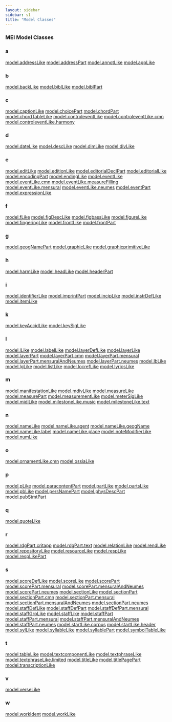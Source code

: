 ```yaml
---
layout: sidebar
sidebar: s1
title: "Model Classes"
---
```

<div>
   <h3 class="widget-title">MEI Model Classes</h3>
   <div class="textwidget">
      <div class="sortedInitials well a">
         <h3>a</h3>
         <a class="link_odd_classSpec chip a" href="/v3/model-classes/model.addressLike.html">model.addressLike</a>
         <a class="link_odd_classSpec chip a" href="/v3/model-classes/model.addressPart.html">model.addressPart</a>
         <a class="link_odd_classSpec chip a" href="/v3/model-classes/model.annotLike.html">model.annotLike</a>
         <a class="link_odd_classSpec chip a" href="/v3/model-classes/model.appLike.html">model.appLike</a>
      </div>
      <div class="sortedInitials well b">
         <h3>b</h3>
         <a class="link_odd_classSpec chip b" href="/v3/model-classes/model.backLike.html">model.backLike</a>
         <a class="link_odd_classSpec chip b" href="/v3/model-classes/model.biblLike.html">model.biblLike</a>
         <a class="link_odd_classSpec chip b" href="/v3/model-classes/model.biblPart.html">model.biblPart</a>
      </div>
      <div class="sortedInitials well c">
         <h3>c</h3>
         <a class="link_odd_classSpec chip c" href="/v3/model-classes/model.captionLike.html">model.captionLike</a>
         <a class="link_odd_classSpec chip c" href="/v3/model-classes/model.choicePart.html">model.choicePart</a>
         <a class="link_odd_classSpec chip c" href="/v3/model-classes/model.chordPart.html">model.chordPart</a>
         <a class="link_odd_classSpec chip c" href="/v3/model-classes/model.chordTableLike.html">model.chordTableLike</a>
         <a class="link_odd_classSpec chip c" href="/v3/model-classes/model.controleventLike.html">model.controleventLike</a>
         <a class="link_odd_classSpec chip c" href="/v3/model-classes/model.controleventLike.cmn.html">model.controleventLike.cmn</a>
         <a class="link_odd_classSpec chip c" href="/v3/model-classes/model.controleventLike.harmony.html">model.controleventLike.harmony</a>
      </div>
      <div class="sortedInitials well d">
         <h3>d</h3>
         <a class="link_odd_classSpec chip d" href="/v3/model-classes/model.dateLike.html">model.dateLike</a>
         <a class="link_odd_classSpec chip d" href="/v3/model-classes/model.descLike.html">model.descLike</a>
         <a class="link_odd_classSpec chip d" href="/v3/model-classes/model.dimLike.html">model.dimLike</a>
         <a class="link_odd_classSpec chip d" href="/v3/model-classes/model.divLike.html">model.divLike</a>
      </div>
      <div class="sortedInitials well e">
         <h3>e</h3>
         <a class="link_odd_classSpec chip e" href="/v3/model-classes/model.editLike.html">model.editLike</a>
         <a class="link_odd_classSpec chip e" href="/v3/model-classes/model.editionLike.html">model.editionLike</a>
         <a class="link_odd_classSpec chip e" href="/v3/model-classes/model.editorialDeclPart.html">model.editorialDeclPart</a>
         <a class="link_odd_classSpec chip e" href="/v3/model-classes/model.editorialLike.html">model.editorialLike</a>
         <a class="link_odd_classSpec chip e" href="/v3/model-classes/model.encodingPart.html">model.encodingPart</a>
         <a class="link_odd_classSpec chip e" href="/v3/model-classes/model.endingLike.html">model.endingLike</a>
         <a class="link_odd_classSpec chip e" href="/v3/model-classes/model.eventLike.html">model.eventLike</a>
         <a class="link_odd_classSpec chip e" href="/v3/model-classes/model.eventLike.cmn.html">model.eventLike.cmn</a>
         <a class="link_odd_classSpec chip e" href="/v3/model-classes/model.eventLike.measureFilling.html">model.eventLike.measureFilling</a>
         <a class="link_odd_classSpec chip e" href="/v3/model-classes/model.eventLike.mensural.html">model.eventLike.mensural</a>
         <a class="link_odd_classSpec chip e" href="/v3/model-classes/model.eventLike.neumes.html">model.eventLike.neumes</a>
         <a class="link_odd_classSpec chip e" href="/v3/model-classes/model.eventPart.html">model.eventPart</a>
         <a class="link_odd_classSpec chip e" href="/v3/model-classes/model.expressionLike.html">model.expressionLike</a>
      </div>
      <div class="sortedInitials well f">
         <h3>f</h3>
         <a class="link_odd_classSpec chip f" href="/v3/model-classes/model.fLike.html">model.fLike</a>
         <a class="link_odd_classSpec chip f" href="/v3/model-classes/model.figDescLike.html">model.figDescLike</a>
         <a class="link_odd_classSpec chip f" href="/v3/model-classes/model.figbassLike.html">model.figbassLike</a>
         <a class="link_odd_classSpec chip f" href="/v3/model-classes/model.figureLike.html">model.figureLike</a>
         <a class="link_odd_classSpec chip f" href="/v3/model-classes/model.fingeringLike.html">model.fingeringLike</a>
         <a class="link_odd_classSpec chip f" href="/v3/model-classes/model.frontLike.html">model.frontLike</a>
         <a class="link_odd_classSpec chip f" href="/v3/model-classes/model.frontPart.html">model.frontPart</a>
      </div>
      <div class="sortedInitials well g">
         <h3>g</h3>
         <a class="link_odd_classSpec chip g" href="/v3/model-classes/model.geogNamePart.html">model.geogNamePart</a>
         <a class="link_odd_classSpec chip g" href="/v3/model-classes/model.graphicLike.html">model.graphicLike</a>
         <a class="link_odd_classSpec chip g" href="/v3/model-classes/model.graphicprimitiveLike.html">model.graphicprimitiveLike</a>
      </div>
      <div class="sortedInitials well h">
         <h3>h</h3>
         <a class="link_odd_classSpec chip h" href="/v3/model-classes/model.harmLike.html">model.harmLike</a>
         <a class="link_odd_classSpec chip h" href="/v3/model-classes/model.headLike.html">model.headLike</a>
         <a class="link_odd_classSpec chip h" href="/v3/model-classes/model.headerPart.html">model.headerPart</a>
      </div>
      <div class="sortedInitials well i">
         <h3>i</h3>
         <a class="link_odd_classSpec chip i" href="/v3/model-classes/model.identifierLike.html">model.identifierLike</a>
         <a class="link_odd_classSpec chip i" href="/v3/model-classes/model.imprintPart.html">model.imprintPart</a>
         <a class="link_odd_classSpec chip i" href="/v3/model-classes/model.incipLike.html">model.incipLike</a>
         <a class="link_odd_classSpec chip i" href="/v3/model-classes/model.instrDefLike.html">model.instrDefLike</a>
         <a class="link_odd_classSpec chip i" href="/v3/model-classes/model.itemLike.html">model.itemLike</a>
      </div>
      <div class="sortedInitials well k">
         <h3>k</h3>
         <a class="link_odd_classSpec chip k" href="/v3/model-classes/model.keyAccidLike.html">model.keyAccidLike</a>
         <a class="link_odd_classSpec chip k" href="/v3/model-classes/model.keySigLike.html">model.keySigLike</a>
      </div>
      <div class="sortedInitials well l">
         <h3>l</h3>
         <a class="link_odd_classSpec chip l" href="/v3/model-classes/model.lLike.html">model.lLike</a>
         <a class="link_odd_classSpec chip l" href="/v3/model-classes/model.labelLike.html">model.labelLike</a>
         <a class="link_odd_classSpec chip l" href="/v3/model-classes/model.layerDefLike.html">model.layerDefLike</a>
         <a class="link_odd_classSpec chip l" href="/v3/model-classes/model.layerLike.html">model.layerLike</a>
         <a class="link_odd_classSpec chip l" href="/v3/model-classes/model.layerPart.html">model.layerPart</a>
         <a class="link_odd_classSpec chip l" href="/v3/model-classes/model.layerPart.cmn.html">model.layerPart.cmn</a>
         <a class="link_odd_classSpec chip l" href="/v3/model-classes/model.layerPart.mensural.html">model.layerPart.mensural</a>
         <a class="link_odd_classSpec chip l" href="/v3/model-classes/model.layerPart.mensuralAndNeumes.html">model.layerPart.mensuralAndNeumes</a>
         <a class="link_odd_classSpec chip l" href="/v3/model-classes/model.layerPart.neumes.html">model.layerPart.neumes</a>
         <a class="link_odd_classSpec chip l" href="/v3/model-classes/model.lbLike.html">model.lbLike</a>
         <a class="link_odd_classSpec chip l" href="/v3/model-classes/model.lgLike.html">model.lgLike</a>
         <a class="link_odd_classSpec chip l" href="/v3/model-classes/model.listLike.html">model.listLike</a>
         <a class="link_odd_classSpec chip l" href="/v3/model-classes/model.locrefLike.html">model.locrefLike</a>
         <a class="link_odd_classSpec chip l" href="/v3/model-classes/model.lyricsLike.html">model.lyricsLike</a>
      </div>
      <div class="sortedInitials well m">
         <h3>m</h3>
         <a class="link_odd_classSpec chip m" href="/v3/model-classes/model.manifestationLike.html">model.manifestationLike</a>
         <a class="link_odd_classSpec chip m" href="/v3/model-classes/model.mdivLike.html">model.mdivLike</a>
         <a class="link_odd_classSpec chip m" href="/v3/model-classes/model.measureLike.html">model.measureLike</a>
         <a class="link_odd_classSpec chip m" href="/v3/model-classes/model.measurePart.html">model.measurePart</a>
         <a class="link_odd_classSpec chip m" href="/v3/model-classes/model.measurementLike.html">model.measurementLike</a>
         <a class="link_odd_classSpec chip m" href="/v3/model-classes/model.meterSigLike.html">model.meterSigLike</a>
         <a class="link_odd_classSpec chip m" href="/v3/model-classes/model.midiLike.html">model.midiLike</a>
         <a class="link_odd_classSpec chip m" href="/v3/model-classes/model.milestoneLike.music.html">model.milestoneLike.music</a>
         <a class="link_odd_classSpec chip m" href="/v3/model-classes/model.milestoneLike.text.html">model.milestoneLike.text</a>
      </div>
      <div class="sortedInitials well n">
         <h3>n</h3>
         <a class="link_odd_classSpec chip n" href="/v3/model-classes/model.nameLike.html">model.nameLike</a>
         <a class="link_odd_classSpec chip n" href="/v3/model-classes/model.nameLike.agent.html">model.nameLike.agent</a>
         <a class="link_odd_classSpec chip n" href="/v3/model-classes/model.nameLike.geogName.html">model.nameLike.geogName</a>
         <a class="link_odd_classSpec chip n" href="/v3/model-classes/model.nameLike.label.html">model.nameLike.label</a>
         <a class="link_odd_classSpec chip n" href="/v3/model-classes/model.nameLike.place.html">model.nameLike.place</a>
         <a class="link_odd_classSpec chip n" href="/v3/model-classes/model.noteModifierLike.html">model.noteModifierLike</a>
         <a class="link_odd_classSpec chip n" href="/v3/model-classes/model.numLike.html">model.numLike</a>
      </div>
      <div class="sortedInitials well o">
         <h3>o</h3>
         <a class="link_odd_classSpec chip o" href="/v3/model-classes/model.ornamentLike.cmn.html">model.ornamentLike.cmn</a>
         <a class="link_odd_classSpec chip o" href="/v3/model-classes/model.ossiaLike.html">model.ossiaLike</a>
      </div>
      <div class="sortedInitials well p">
         <h3>p</h3>
         <a class="link_odd_classSpec chip p" href="/v3/model-classes/model.pLike.html">model.pLike</a>
         <a class="link_odd_classSpec chip p" href="/v3/model-classes/model.paracontentPart.html">model.paracontentPart</a>
         <a class="link_odd_classSpec chip p" href="/v3/model-classes/model.partLike.html">model.partLike</a>
         <a class="link_odd_classSpec chip p" href="/v3/model-classes/model.partsLike.html">model.partsLike</a>
         <a class="link_odd_classSpec chip p" href="/v3/model-classes/model.pbLike.html">model.pbLike</a>
         <a class="link_odd_classSpec chip p" href="/v3/model-classes/model.persNamePart.html">model.persNamePart</a>
         <a class="link_odd_classSpec chip p" href="/v3/model-classes/model.physDescPart.html">model.physDescPart</a>
         <a class="link_odd_classSpec chip p" href="/v3/model-classes/model.pubStmtPart.html">model.pubStmtPart</a>
      </div>
      <div class="sortedInitials well q">
         <h3>q</h3>
         <a class="link_odd_classSpec chip q" href="/v3/model-classes/model.quoteLike.html">model.quoteLike</a>
      </div>
      <div class="sortedInitials well r">
         <h3>r</h3>
         <a class="link_odd_classSpec chip r" href="/v3/model-classes/model.rdgPart.critapp.html">model.rdgPart.critapp</a>
         <a class="link_odd_classSpec chip r" href="/v3/model-classes/model.rdgPart.text.html">model.rdgPart.text</a>
         <a class="link_odd_classSpec chip r" href="/v3/model-classes/model.relationLike.html">model.relationLike</a>
         <a class="link_odd_classSpec chip r" href="/v3/model-classes/model.rendLike.html">model.rendLike</a>
         <a class="link_odd_classSpec chip r" href="/v3/model-classes/model.repositoryLike.html">model.repositoryLike</a>
         <a class="link_odd_classSpec chip r" href="/v3/model-classes/model.resourceLike.html">model.resourceLike</a>
         <a class="link_odd_classSpec chip r" href="/v3/model-classes/model.respLike.html">model.respLike</a>
         <a class="link_odd_classSpec chip r" href="/v3/model-classes/model.respLikePart.html">model.respLikePart</a>
      </div>
      <div class="sortedInitials well s">
         <h3>s</h3>
         <a class="link_odd_classSpec chip s" href="/v3/model-classes/model.scoreDefLike.html">model.scoreDefLike</a>
         <a class="link_odd_classSpec chip s" href="/v3/model-classes/model.scoreLike.html">model.scoreLike</a>
         <a class="link_odd_classSpec chip s" href="/v3/model-classes/model.scorePart.html">model.scorePart</a>
         <a class="link_odd_classSpec chip s" href="/v3/model-classes/model.scorePart.mensural.html">model.scorePart.mensural</a>
         <a class="link_odd_classSpec chip s" href="/v3/model-classes/model.scorePart.mensuralAndNeumes.html">model.scorePart.mensuralAndNeumes</a>
         <a class="link_odd_classSpec chip s" href="/v3/model-classes/model.scorePart.neumes.html">model.scorePart.neumes</a>
         <a class="link_odd_classSpec chip s" href="/v3/model-classes/model.sectionLike.html">model.sectionLike</a>
         <a class="link_odd_classSpec chip s" href="/v3/model-classes/model.sectionPart.html">model.sectionPart</a>
         <a class="link_odd_classSpec chip s" href="/v3/model-classes/model.sectionPart.cmn.html">model.sectionPart.cmn</a>
         <a class="link_odd_classSpec chip s" href="/v3/model-classes/model.sectionPart.mensural.html">model.sectionPart.mensural</a>
         <a class="link_odd_classSpec chip s" href="/v3/model-classes/model.sectionPart.mensuralAndNeumes.html">model.sectionPart.mensuralAndNeumes</a>
         <a class="link_odd_classSpec chip s" href="/v3/model-classes/model.sectionPart.neumes.html">model.sectionPart.neumes</a>
         <a class="link_odd_classSpec chip s" href="/v3/model-classes/model.staffDefLike.html">model.staffDefLike</a>
         <a class="link_odd_classSpec chip s" href="/v3/model-classes/model.staffDefPart.html">model.staffDefPart</a>
         <a class="link_odd_classSpec chip s" href="/v3/model-classes/model.staffDefPart.mensural.html">model.staffDefPart.mensural</a>
         <a class="link_odd_classSpec chip s" href="/v3/model-classes/model.staffGrpLike.html">model.staffGrpLike</a>
         <a class="link_odd_classSpec chip s" href="/v3/model-classes/model.staffLike.html">model.staffLike</a>
         <a class="link_odd_classSpec chip s" href="/v3/model-classes/model.staffPart.html">model.staffPart</a>
         <a class="link_odd_classSpec chip s" href="/v3/model-classes/model.staffPart.mensural.html">model.staffPart.mensural</a>
         <a class="link_odd_classSpec chip s" href="/v3/model-classes/model.staffPart.mensuralAndNeumes.html">model.staffPart.mensuralAndNeumes</a>
         <a class="link_odd_classSpec chip s" href="/v3/model-classes/model.staffPart.neumes.html">model.staffPart.neumes</a>
         <a class="link_odd_classSpec chip s" href="/v3/model-classes/model.startLike.corpus.html">model.startLike.corpus</a>
         <a class="link_odd_classSpec chip s" href="/v3/model-classes/model.startLike.header.html">model.startLike.header</a>
         <a class="link_odd_classSpec chip s" href="/v3/model-classes/model.sylLike.html">model.sylLike</a>
         <a class="link_odd_classSpec chip s" href="/v3/model-classes/model.syllableLike.html">model.syllableLike</a>
         <a class="link_odd_classSpec chip s" href="/v3/model-classes/model.syllablePart.html">model.syllablePart</a>
         <a class="link_odd_classSpec chip s" href="/v3/model-classes/model.symbolTableLike.html">model.symbolTableLike</a>
      </div>
      <div class="sortedInitials well t">
         <h3>t</h3>
         <a class="link_odd_classSpec chip t" href="/v3/model-classes/model.tableLike.html">model.tableLike</a>
         <a class="link_odd_classSpec chip t" href="/v3/model-classes/model.textcomponentLike.html">model.textcomponentLike</a>
         <a class="link_odd_classSpec chip t" href="/v3/model-classes/model.textphraseLike.html">model.textphraseLike</a>
         <a class="link_odd_classSpec chip t" href="/v3/model-classes/model.textphraseLike.limited.html">model.textphraseLike.limited</a>
         <a class="link_odd_classSpec chip t" href="/v3/model-classes/model.titleLike.html">model.titleLike</a>
         <a class="link_odd_classSpec chip t" href="/v3/model-classes/model.titlePagePart.html">model.titlePagePart</a>
         <a class="link_odd_classSpec chip t" href="/v3/model-classes/model.transcriptionLike.html">model.transcriptionLike</a>
      </div>
      <div class="sortedInitials well v">
         <h3>v</h3>
         <a class="link_odd_classSpec chip v" href="/v3/model-classes/model.verseLike.html">model.verseLike</a>
      </div>
      <div class="sortedInitials well w">
         <h3>w</h3>
         <a class="link_odd_classSpec chip w" href="/v3/model-classes/model.workIdent.html">model.workIdent</a>
         <a class="link_odd_classSpec chip w" href="/v3/model-classes/model.workLike.html">model.workLike</a>
      </div>
   </div>
</div>